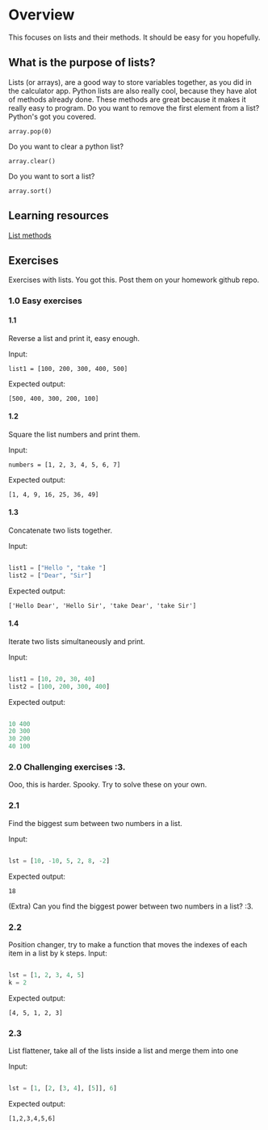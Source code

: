 # Overview

This focuses on lists and their methods. It should be easy for you hopefully.

## What is the purpose of lists?
Lists (or arrays), are a good way to store variables together, as you did in the calculator app. Python lists are also really cool, because they have alot of methods already done. These methods are great because it makes it really easy to program.
Do you want to remove the first element from a list? Python's got you covered.

`array.pop(0)`

Do you want to clear a python list?

`array.clear()`

Do you want to sort a list?

`array.sort()`

## Learning resources

[List methods](https://pynative.com/python-list-exercise-with-solutions/)

## Exercises

Exercises with lists. You got this. Post them on your homework github repo.

### 1.0 Easy exercises

#### 1.1

Reverse a list and print it, easy enough.

Input:

`list1 = [100, 200, 300, 400, 500]`

Expected output:

`[500, 400, 300, 200, 100]`

#### 1.2

Square the list numbers and print them.

Input:

`numbers = [1, 2, 3, 4, 5, 6, 7]`

Expected output:

`[1, 4, 9, 16, 25, 36, 49]`

#### 1.3
Concatenate two lists together.

Input:

```python

list1 = ["Hello ", "take "]
list2 = ["Dear", "Sir"]

```

Expected output:

`['Hello Dear', 'Hello Sir', 'take Dear', 'take Sir']`

#### 1.4
Iterate two lists simultaneously and print.

Input:

```python

list1 = [10, 20, 30, 40]
list2 = [100, 200, 300, 400]

```

Expected output:

```python

10 400
20 300
30 200
40 100

```


### 2.0 Challenging exercises :3.

Ooo, this is harder. Spooky. Try to solve these on your own.

### 2.1
Find the biggest sum between two numbers in a list.

Input:

```python

lst = [10, -10, 5, 2, 8, -2]

```

Expected output:

`18`

(Extra) Can you find the biggest power between two numbers in a list? :3.

### 2.2
Position changer, try to make a function that moves the indexes of each item in a list by k steps.
Input:

```python

lst = [1, 2, 3, 4, 5]
k = 2

```
Expected output:

`[4, 5, 1, 2, 3]`

### 2.3
List flattener, take all of the lists inside a list and merge them into one

Input:

```python

lst = [1, [2, [3, 4], [5]], 6]

```

Expected output:

`[1,2,3,4,5,6]`
